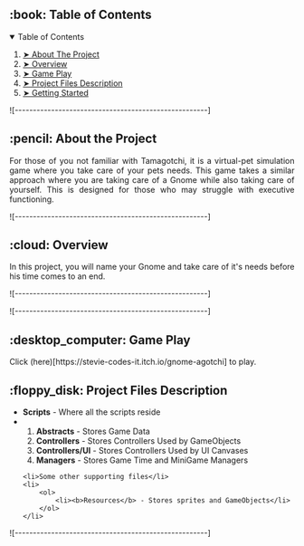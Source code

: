 <!--TABLE OF CONTENTS-->
<h2 id="table-of-contents"> :book: Table of Contents </h2>

<details open="open">
    <summary>Table of Contents</summary>
    <ol>
    <li><a href="#about-the-project"> ➤ About The Project</a></li>
    <li><a href="#overview"> ➤ Overview</a></li>
    <li><a href="#game-play"> ➤ Game Play</a></li>
    <li><a href="#project-files-description"> ➤ Project Files Description</a></li>
    <li><a href="#getting-started"> ➤ Getting Started</a></li>
  </ol>
</details>

![-----------------------------------------------------]

<!--ABOUT THE PROJECT-->
<h2 id="about-the-project"> :pencil: About the Project</h2>

<p align="justify">
    For those of you not familiar with Tamagotchi, it is a virtual-pet simulation game where you take care of your pets needs. This game takes a similar approach where you are taking care of a Gnome while also taking care of yourself. This is designed for those who may struggle with executive functioning.
</p>

![-----------------------------------------------------]

<!--OVERVIEW-->
<h2 id="overview"> :cloud: Overview</h2>

<p align="justify">
    In this project, you will name your Gnome and take care of it's needs before his time comes to an end.
</p>

![-----------------------------------------------------]

<!--GAMEPLAY-->
![-----------------------------------------------------]

<h2 id="game-play"> :desktop_computer: Game Play</h2>

<p align="justify">
    Click (here)[https://stevie-codes-it.itch.io/gnome-agotchi] to play.
</p>

<!--PROJECT FILES DESCRIPTION-->
<h2 id="project-files-description"> :floppy_disk: Project Files Description</h2>

<ul>
    <li><b>Scripts</b> - Where all the scripts reside</li>
    <li>
        <ol>
            <li><b>Abstracts</b> - Stores Game Data</li>
            <li><b>Controllers</b> - Stores Controllers Used by GameObjects</li>
            <li><b>Controllers/UI</b> - Stores Controllers Used by UI Canvases</li>
            <li><b>Managers</b> - Stores Game Time and MiniGame Managers</li>
        </ol>
    </li>

    <li>Some other supporting files</li>
    <li>
        <ol>
            <li><b>Resources</b> - Stores sprites and GameObjects</li>
        </ol>
    </li>
</ul>

![-----------------------------------------------------]
